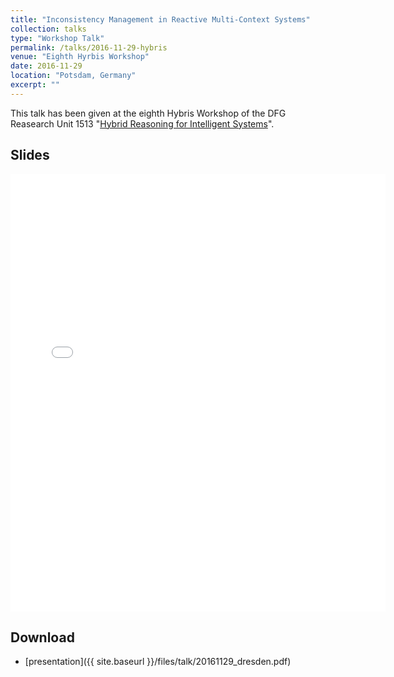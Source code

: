 ```yaml
---
title: "Inconsistency Management in Reactive Multi-Context Systems"
collection: talks
type: "Workshop Talk"
permalink: /talks/2016-11-29-hybris
venue: "Eighth Hyrbis Workshop"
date: 2016-11-29
location: "Potsdam, Germany"
excerpt: ""
---
```

This talk has been given at the eighth Hybris Workshop of the DFG Reasearch Unit 1513 "[Hybrid Reasoning for Intelligent Systems](https://www.hybrid-reasoning.org/)".

## Slides
<embed src="{{ site.baseurl }}/files/talk/20161129_dresden.pdf" width="600" height="700" type='application/pdf'> 

## Download
* [presentation]({{ site.baseurl }}/files/talk/20161129_dresden.pdf)

